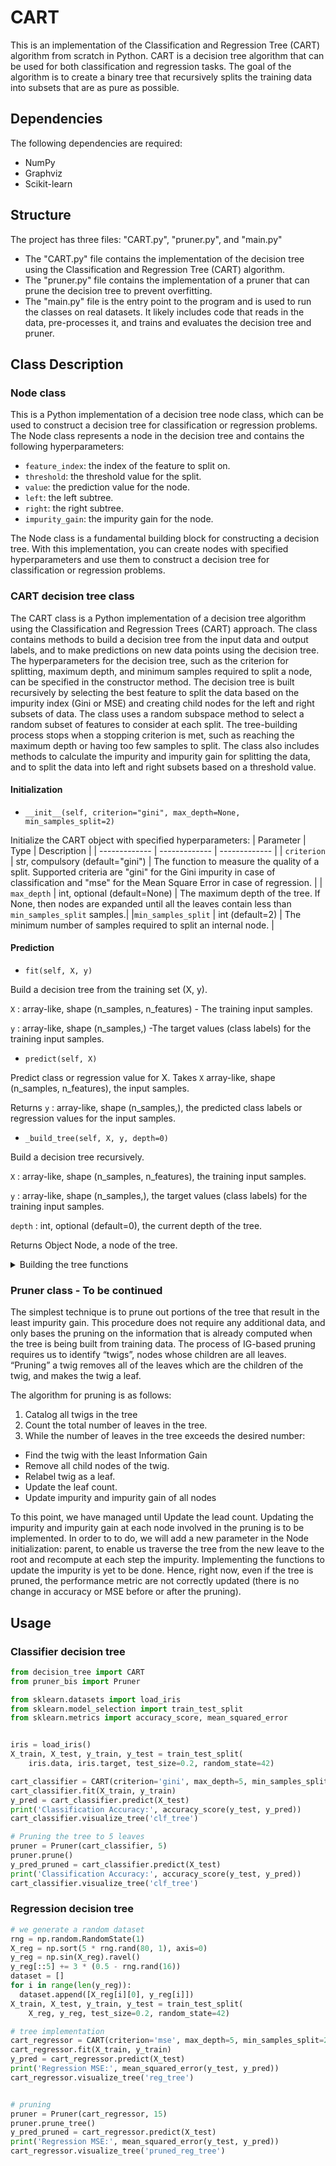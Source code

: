 # CART
This is an implementation of the Classification and Regression Tree (CART) algorithm from scratch in Python. CART is a decision tree algorithm that can be used for both classification and regression tasks. The goal of the algorithm is to create a binary tree that recursively splits the training data into subsets that are as pure as possible.

## Dependencies
The following dependencies are required:
- NumPy
- Graphviz
- Scikit-learn

## Structure
The project has three files: "CART.py", "pruner.py", and "main.py"
- The "CART.py" file contains the implementation of the decision tree using the Classification and Regression Tree (CART) algorithm.
- The "pruner.py" file contains the implementation of a pruner that can prune the decision tree to prevent overfitting.
- The "main.py" file is the entry point to the program and is used to run the classes on real datasets. It likely includes code that reads in the data, pre-processes it, and trains and evaluates the decision tree and pruner.

## Class Description
### Node class

This is a Python implementation of a decision tree node class, which can be used to construct a decision tree for classification or regression problems. The Node class represents a node in the decision tree and contains the following hyperparameters:

- `feature_index`: the index of the feature to split on.
- `threshold`: the threshold value for the split.
- `value`: the prediction value for the node.
- `left`: the left subtree.
- `right`: the right subtree.
- `impurity_gain`: the impurity gain for the node.

The Node class is a fundamental building block for constructing a decision tree. With this implementation, you can create nodes with specified hyperparameters and use them to construct a decision tree for classification or regression problems.

### CART decision tree class

The CART class is a Python implementation of a decision tree algorithm using the Classification and Regression Trees (CART) approach. The class contains methods to build a decision tree from the input data and output labels, and to make predictions on new data points using the decision tree. The hyperparameters for the decision tree, such as the criterion for splitting, maximum depth, and minimum samples required to split a node, can be specified in the constructor method. The decision tree is built recursively by selecting the best feature to split the data based on the impurity index (Gini or MSE) and creating child nodes for the left and right subsets of data. The class uses a random subspace method to select a random subset of features to consider at each split. The tree-building process stops when a stopping criterion is met, such as reaching the maximum depth or having too few samples to split. The class also includes methods to calculate the impurity and impurity gain for splitting the data, and to split the data into left and right subsets based on a threshold value.


#### Initialization

- `__init__(self, criterion="gini", max_depth=None, min_samples_split=2)`

Initialize the CART object with specified hyperparameters:
| Parameter  | Type | Description |
| ------------- | ------------- | ------------- |
| `criterion`  | str, compulsory (default="gini")  |  The function to measure the quality of a split. Supported criteria are "gini" for the Gini impurity in case of classification and "mse" for the Mean Square Error in case of regression.  |
| `max_depth`  | int, optional (default=None)  | The maximum depth of the tree. If None, then nodes are expanded until all the leaves contain less than `min_samples_split` samples.|
|`min_samples_split` | int (default=2) | The minimum number of samples required to split an internal node. |

#### Prediction

- `fit(self, X, y)`

Build a decision tree from the training set (X, y).

`X` : array-like, shape (n_samples, n_features) - The training input samples.

`y` : array-like, shape (n_samples,) -The target values (class labels) for the training input samples.



- `predict(self, X)`

Predict class or regression value for X. Takes `X` array-like, shape (n_samples, n_features), the input samples. 

Returns `y` : array-like, shape (n_samples,), the predicted class labels or regression values for the input samples.



- `_build_tree(self, X, y, depth=0)`

Build a decision tree recursively.

`X` : array-like, shape (n_samples, n_features), the training input samples.

`y` : array-like, shape (n_samples,), the target values (class labels) for the training input samples.

`depth` : int, optional (default=0), the current depth of the tree.

Returns Object Node, a node of the tree.

<details>
	<summary>Building the tree functions</summary>

- `_get_num_features(self, num_features)`

Returns the number of features to consider at each split.

- `_best_split(self, X, y, feature_indices)`

Find the best feature and threshold to split on based on the impurity gain.
This method finds the best split point for a node in the decision tree based on the information gain of each feature. 

*Parameters:*

`X`: a numpy array of shape (n_samples, n_features) containing the features of the dataset.
`y`: a numpy array of shape (n_samples,) containing the labels of the dataset.
`features_indices`: a list of the indices of the features that are used for splitting the node.

*Returns:*

`split_index`: the index of the feature that yields the highest information gain.
`split_threshold`: the value at which the best feature should be split.
`best_gain`: the information gain of the split.
`best_feature_index`: the index of the feature that yields the highest information gain.

- `_split(column, threshold)`

Splits the data based on the given feature and threshold. It returns the indices of the samples that belong to the left and right sub-nodes, respectively.

*Parameters:*

`column`: a numpy array of shape (n_samples,) containing the feature values of a specific feature.
`threshold`: a scalar representing the value at which the feature should be split.

*Returns:*

`left_indices`: a numpy array of shape (n_left_samples,) containing the indices of the samples that belong to the left sub-node.
`right_indices`: a numpy array of shape (n_right_samples,) containing the indices of the samples that belong to the right sub-node.

- `_impurity_gain(self, y, column, threshold)`

Computes the impurity gain of the split.

*Parameters:*

`y`: a numpy array of shape (n_samples,) containing the labels of the dataset.
`column`: a numpy array of shape (n_samples,) containing the values of the feature to be split.
`threshold`: the threshold value for splitting the node.

*Returns:*
The information gain of the split based on the impurity measure of the parent node and the weighted impurity measures of the child nodes.
	

- `visualize_tree(self, filename)`

Visualizes the decision tree using Graphviz. It creates a graphical representation of the tree and saves it in the specified filename. The function calls two helper functions, `_add_nodes` and `_add_edges`, to add nodes and edges to the graph.

</details>


### Pruner class - To be continued

The simplest technique is to prune out portions of the tree that result in the least impurity gain. This procedure does not require any additional data, and only bases the pruning on the information that is already computed when the tree is being built from training data.
The process of IG-based pruning requires us to identify “twigs”, nodes whose children are all leaves. “Pruning” a twig removes all of the leaves which are the children of the twig, and makes the twig a leaf. 

The algorithm for pruning is as follows:

1. Catalog all twigs in the tree
2. Count the total number of leaves in the tree.
3. While the number of leaves in the tree exceeds the desired number:
- Find the twig with the least Information Gain
- Remove all child nodes of the twig.
- Relabel twig as a leaf.
- Update the leaf count.
- Update impurity and impurity gain of all nodes
	
	
To this point, we have managed until Update the lead count. Updating the impurity and impurity gain at each node involved in the pruning is to be implemented. In order to to do, we will add a new parameter in the Node initialization: parent, to enable us traverse the tree from the new leave to the root and recompute at each step the impurity. Implementing the functions to update the impurity is yet to be done. Hence, right now, even if the tree is pruned, the performance metric are not correctly updated (there is no change in accuracy or MSE before or after the pruning). 

## Usage

### Classifier decision tree

```python
from decision_tree import CART
from pruner_bis import Pruner

from sklearn.datasets import load_iris
from sklearn.model_selection import train_test_split
from sklearn.metrics import accuracy_score, mean_squared_error


iris = load_iris()
X_train, X_test, y_train, y_test = train_test_split(
    iris.data, iris.target, test_size=0.2, random_state=42)

cart_classifier = CART(criterion='gini', max_depth=5, min_samples_split=2)
cart_classifier.fit(X_train, y_train)
y_pred = cart_classifier.predict(X_test)
print('Classification Accuracy:', accuracy_score(y_test, y_pred))
cart_classifier.visualize_tree('clf_tree')

# Pruning the tree to 5 leaves
pruner = Pruner(cart_classifier, 5)
pruner.prune()
y_pred_pruned = cart_classifier.predict(X_test)
print('Classification Accuracy:', accuracy_score(y_test, y_pred))
cart_classifier.visualize_tree('clf_tree')
```

### Regression decision tree

```python
# we generate a random dataset
rng = np.random.RandomState(1)
X_reg = np.sort(5 * rng.rand(80, 1), axis=0)
y_reg = np.sin(X_reg).ravel()
y_reg[::5] += 3 * (0.5 - rng.rand(16))
dataset = []
for i in range(len(y_reg)):
  dataset.append([X_reg[i][0], y_reg[i]])
X_train, X_test, y_train, y_test = train_test_split(
    X_reg, y_reg, test_size=0.2, random_state=42)

# tree implementation
cart_regressor = CART(criterion='mse', max_depth=5, min_samples_split=2)
cart_regressor.fit(X_train, y_train)
y_pred = cart_regressor.predict(X_test)
print('Regression MSE:', mean_squared_error(y_test, y_pred))
cart_regressor.visualize_tree('reg_tree')


# pruning
pruner = Pruner(cart_regressor, 15)
pruner.prune_tree()
y_pred_pruned = cart_regressor.predict(X_test)
print('Regression MSE:', mean_squared_error(y_test, y_pred))
cart_regressor.visualize_tree('pruned_reg_tree')
```
